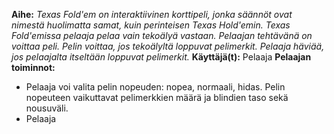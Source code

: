 **Aihe:** 
*Texas Fold'em on interaktiivinen korttipeli, jonka säännöt ovat nimestä huolimatta samat, kuin perinteisen Texas Hold'emin. Texas Fold'emissa pelaaja pelaa vain tekoälyä vastaan. Pelaajan tehtävänä on voittaa peli. Pelin voittaa, jos tekoälyltä loppuvat pelimerkit. Pelaaja häviää, jos pelaajalta itseltään loppuvat pelimerkit.*
**Käyttäjä(t):** Pelaaja
**Pelaajan toiminnot:** 
- Pelaaja voi valita pelin nopeuden: nopea, normaali, hidas. Pelin nopeuteen vaikuttavat pelimerkkien määrä ja blindien taso sekä nousuväli.
- Pelaaja
